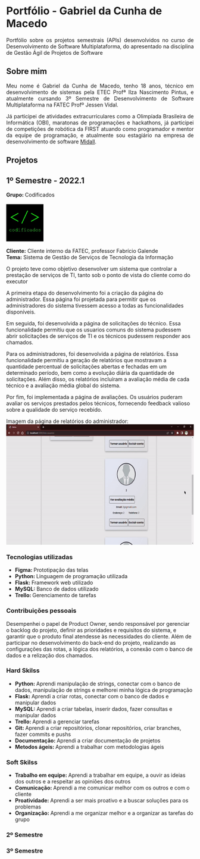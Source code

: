 # Portfólio - Gabriel da Cunha de Macedo


<p align="justify">Portfólio sobre os projetos semestrais (APIs) desenvolvidos no curso de Desenvolvimento de Software Multiplataforma, do apresentado na disciplina de Gestão Ágil de Projetos de Software</p>

## Sobre mim

<p align="justify">Meu nome é Gabriel da Cunha de Macedo, tenho 18 anos, técnico em desenvolvimento de sistemas pela ETEC Profª Ilza Nascimento Pintus, e atualmente cursando 3º Semestre de Desenvolvimento de Software Multiplataforma na FATEC Profº Jessen Vidal.</p>
<p align="justify">Já participei de atividades extracurriculares como a Olimpíada Brasileira de Informática (OBI), maratonas de programações e hackathons, já participei de competições de robótica da FIRST atuando como programador e mentor da equipe de programação, e atualmente sou estagiário na empresa de desenvolvimento de software <a href="https://https://midall.com.br/">Midall</a>.</p>

## Projetos

## 1º Semestre - 2022.1

<b>Grupo: </b>Codificados
<br><br>
<img src="./docs/codificados.jpg" width="100px" height="100px" align="center" alt="Logo do grupo Codificados" border-radius="50">
<br><br>
<b>Cliente:</b> Cliente interno da FATEC, professor Fabrício Galende 
<br>
<b>Tema:</b> Sistema de Gestão de Serviços de Tecnologia da Informação

O projeto teve como objetivo desenvolver um sistema que controlar a prestação de serviços de TI, tanto sob o ponto de vista do cliente como do executor

A primeira etapa do desenvolvimento foi a criação da página do administrador. Essa página foi projetada para permitir que os administradores do sistema tivessem acesso a todas as funcionalidades disponíveis.

Em seguida, foi desenvolvida a página de solicitações do técnico. Essa funcionalidade permitiu que os usuarios comuns do sistema pudessem abrir solicitações de serviços de TI e os técnicos pudessem responder aos chamados.

Para os administradores, foi desenvolvida a página de relatórios. Essa funcionalidade permitiu a geração de relatórios que mostravam a quantidade percentual de solicitações abertas e fechadas em um determinado período, bem como a evolução diária da quantidade de solicitações. Além disso, os relatórios incluíram a avaliação média de cada técnico e a avaliação média global do sistema.

Por fim, foi implementada a página de avaliações. Os usuários puderam avaliar os serviços prestados pelos técnicos, fornecendo feedback valioso sobre a qualidade do serviço recebido.

Imagem da página de relatórios do administrador:
<br>
<img src="./docs/relatorio.gif" width="576px" height="324px" align="center" alt="Página de relatórios do administrador">
<br>

### <b>Tecnologias utilizadas</b>

<ul>
<li><b>Figma: </b> Prototipação das telas</li>
<li><b>Python: </b> Linguagem de programação utilizada</li>
<li><b>Flask: </b> Framework web utilizado</li>
<li><b>MySQL: </b> Banco de dados utilizado</li>
<li><b>Trello: </b> Gerenciamento de tarefas</li>
</ul>

### <b>Contribuições pessoais</b>

Desempenhei o papel de Product Owner, sendo responsável por gerenciar o backlog do projeto, definir as prioridades e requisitos do sistema, e garantir que o produto final atendesse às necessidades do cliente. Além de participar no desenvolvimento do back-end do projeto, realizando as configurações das rotas, a lógica dos relatórios, a conexão com o banco de dados e a relização dos chamados.

### <b> Hard Skilss </b>

<ul>
<li><b>Python: </b> Aprendi manipulação de strings, conectar com o banco de dados, manipulação de strings e melhorei minha lógica de programação</li>
<li><b>Flask: </b> Aprendi a criar rotas, conectar com o banco de dados e manipular dados</li>
<li><b>MySQL: </b> Aprendi a criar tabelas, inserir dados, fazer consultas e manipular dados</li>
<li><b>Trello: </b> Aprendi a gerenciar tarefas</li>
<li><b>Git: </b> Aprendi a criar repositórios, clonar repositórios, criar branches, fazer commits e pushs</li>
<li><b>Documentação: </b> Aprendi a criar documentação de projetos</li>
<li><b>Metodos ágeis: </b> Aprendi a trabalhar com metodologias ágeis</li>
</ul>

### <b> Soft Skilss </b>

<ul>
<li><b>Trabalho em equipe: </b> Aprendi a trabalhar em equipe, a ouvir as ideias dos outros e a respeitar as opiniões dos outros</li>
<li><b>Comunicação: </b> Aprendi a me comunicar melhor com os outros e com o cliente</li>
<li><b>Proatividade: </b> Aprendi a ser mais proativo e a buscar soluções para os problemas</li>
<li><b>Organização: </b> Aprendi a me organizar melhor e a organizar as tarefas do grupo</li>
</ul>

### 2º Semestre

### 3º Semestre